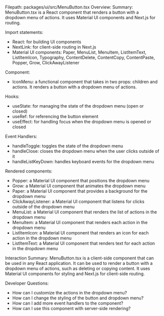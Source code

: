 Filepath: packages/ui/src/MenuButton.tsx
Overview: Summary:
MenuButton.tsx is a React component that renders a button with a dropdown menu of actions. It uses Material UI components and Next.js for routing.

Import statements:
- React: for building UI components
- NextLink: for client-side routing in Next.js
- Material UI components: Paper, MenuList, MenuItem, ListItemText, ListItemIcon, Typography, ContentDelete, ContentCopy, ContentPaste, Popper, Grow, ClickAwayListener

Component:
- IconMenu: a functional component that takes in two props: children and actions. It renders a button with a dropdown menu of actions.

Hooks:
- useState: for managing the state of the dropdown menu (open or closed)
- useRef: for referencing the button element
- useEffect: for handling focus when the dropdown menu is opened or closed

Event Handlers:
- handleToggle: toggles the state of the dropdown menu
- handleClose: closes the dropdown menu when the user clicks outside of it
- handleListKeyDown: handles keyboard events for the dropdown menu

Rendered components:
- Popper: a Material UI component that positions the dropdown menu
- Grow: a Material UI component that animates the dropdown menu
- Paper: a Material UI component that provides a background for the dropdown menu
- ClickAwayListener: a Material UI component that listens for clicks outside of the dropdown menu
- MenuList: a Material UI component that renders the list of actions in the dropdown menu
- MenuItem: a Material UI component that renders each action in the dropdown menu
- ListItemIcon: a Material UI component that renders an icon for each action in the dropdown menu
- ListItemText: a Material UI component that renders text for each action in the dropdown menu

Interaction Summary:
MenuButton.tsx is a client-side component that can be used in any React application. It can be used to render a button with a dropdown menu of actions, such as deleting or copying content. It uses Material UI components for styling and Next.js for client-side routing.

Developer Questions:
- How can I customize the actions in the dropdown menu?
- How can I change the styling of the button and dropdown menu?
- How can I add more event handlers to the component?
- How can I use this component with server-side rendering?

